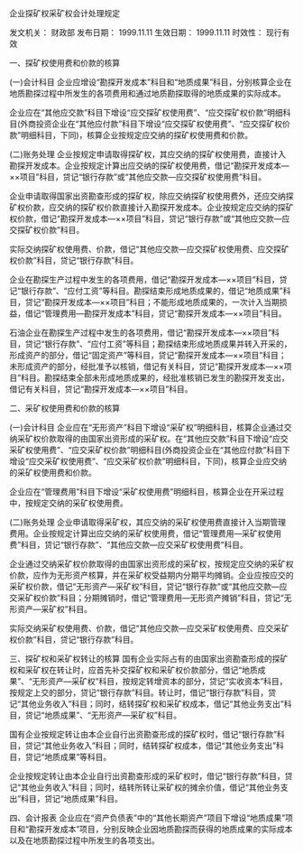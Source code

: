 
	
		
	
企业探矿权采矿权会计处理规定
	
	
发文机关：	财政部
发布日期：	1999.11.11
生效日期：	1999.11.11
时效性：	现行有效
	
	

	
	

	
	

一、探矿权使用费和价款的核算

(一)会计科目
企业应增设“勘探开发成本”科目和“地质成果”科目，分别核算企业在地质勘探过程中所发生的各项费用和通过地质勘探取得的地质成果的实际成本。

企业应在“其他应交款”科目下增设“应交探矿权使用费”、“应交探矿权价款”明细科目(外商投资企业在“其他应付款”科目下增设“应交探矿权使用费”、“应交探矿权价款”明细科目，下同)，核算企业按规定应交纳的探矿权使用费和价款。

(二)账务处理
企业按规定申请取得探矿权，其应交纳的探矿权使用费，直接计入勘探开发成本。企业按规定计算出应交纳的探矿权使用费，借记“勘探开发成本—××项目”科目，贷记“银行存款”或“其他应交款—应交探矿权使用费”科目。

企业申请取得国家出资勘查形成的探矿权，除应交纳探矿权使用费外，还应交纳探矿权价款，应交纳的探矿权价款直接计入勘探开发成本。企业按规定应交纳的探矿权价款，借记“勘探开发成本—××项目”科目，贷记“银行存款”或“其他应交款—应交探矿权价款”科目。

实际交纳探矿权使用费、价款，借记“其他应交款—应交探矿权使用费、应交探矿权价款”科目，贷记“银行存款”科目。

企业在勘探生产过程中发生的各项费用，借记“勘探开发成本—××项目”科目，贷记“银行存款”、“应付工资”等科目。勘探结束形成地质成果的，借记“地质成果”科目，贷记“勘探开发成本—××项目”科目；不能形成地质成果的，一次计入当期损益，借记“管理费用—勘探开发成本”科目，贷记“勘探开发成本—××项目”科目。

石油企业在勘探生产过程中发生的各项费用，借记“勘探开发成本—××项目”科目，贷记“银行存款”、“应付工资”等科目；勘探结束形成地质成果并转入开采的，形成资产的部分，借记“固定资产”等科目，贷记“勘探开发成本—××项目”科目；未形成资产的部分，经批准予以核销，借记有关科目，贷记“勘探开发成本—××项目”科目。勘探结束全部未形成地质成果的，经批准核销已发生的勘探开发支出，借记有关科目，贷记“勘探开发成本—××项目”科目。

二、采矿权使用费和价款的核算

(一)会计科目
企业应在“无形资产”科目下增设“采矿权”明细科目，核算企业通过交纳采矿权价款取得的由国家出资形成的采矿权。在“其他应交款”科目下增设“应交采矿权使用费”、“应交采矿权价款”明细科目(外商投资企业在“其他应付款”科目下增设“应交采矿权使用费”、“应交采矿权价款”明细科目，下同)，核算企业应交纳的采矿权使用费和价款。

企业应在“管理费用”科目下增设“采矿权使用费”明细科目，核算企业在开采过程中，按规定交纳的采矿权使用费。

(二)账务处理
企业申请取得采矿权，其应交纳的采矿权使用费直接计入当期管理费用。企业按规定计算出应交纳的采矿权使用费，借记“管理费用—采矿权使用费”科目，贷记“银行存款”、“其他应交款—应交采矿权使用费”科目。

企业通过交纳采矿权价款取得的由国家出资形成的采矿权，按规定应交纳的采矿权价款，应作为无形资产核算，并在采矿权受益期内分期平均摊销。企业应按应交的采矿权价款，借记“无形资产—采矿权”科目，贷记“银行存款”或“其他应交款—应交采矿权价款”科目；分期摊销时，借记“管理费用—无形资产摊销”科目，贷记“无形资产—采矿权”科目。

实际交纳采矿权使用费、价款，借记“其他应交款—应交采矿权使用费、应交采矿权价款”科目，贷记“银行存款”科目。

三、探矿权和采矿权转让的核算
国有企业实际占有的由国家出资勘查形成的探矿权和采矿权在转让时，应首先补交探矿权和采矿权价款部分，借记“地质成果”、“无形资产—采矿权”科目，按规定转增资本的部分，贷记“实收资本”科目，按规定上交的部分，贷记“银行存款”科目。转让时，借记“银行存款”科目，贷记“其他业务收入”科目；同时，结转探矿权和采矿权成本，借记“其他业务支出”科目，贷记“地质成果”、“无形资产—采矿权”科目。

国有企业按规定转让由本企业自行出资勘查形成的探矿权时，借记“银行存款”科目，贷记“其他业务收入”科目；同时，结转探矿权成本，借记“其他业务支出”科目，贷记“地质成果”等科目。

企业按规定转让由本企业自行出资勘查形成的采矿权时，借记“银行存款”科目，贷记“其他业务收入”科目；同时，结转所转让采矿权的摊余价值，借记“其他业务支出”科目，贷记“地质成果”科目。

四、会计报表
企业应在“资产负债表”中的“其他长期资产”项目下增设“地质成果”项目和“勘探开发成本”项目，分别反映企业因地质勘探而获得的地质成果的实际成本以及在地质勘探过程中所发生的各项支出。
